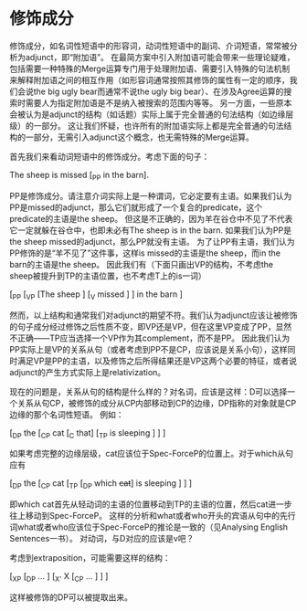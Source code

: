 # 修饰成分

修饰成分，如名词性短语中的形容词，动词性短语中的副词、介词短语，常常被分析为adjunct，即“附加语”。
在最简方案中引入附加语可能会带来一些理论疑难，包括需要一种特殊的Merge运算专门用于处理附加语、需要引入特殊的句法机制来解释附加语之间的相互作用（如形容词通常按照其修饰的属性有一定的顺序，我们会说the big ugly bear而通常不说the ugly big bear）、在涉及Agree运算的搜索时需要人为指定附加语是不是纳入被搜索的范围内等等。
另一方面，一些原本会被认为是adjunct的结构（如话题）实际上属于完全普通的句法结构（如边缘层级）的一部分。
这让我们怀疑，也许所有的附加语实际上都是完全普通的句法结构的一部分，无需引入adjunct这个概念，也无需特殊的Merge运算。

首先我们来看动词短语中的修饰成分。考虑下面的句子：

The sheep is missed [<sub>PP</sub> in the barn].

PP是修饰成分。请注意介词实际上是一种谓词，它必定要有主语。如果我们认为PP是missed的adjunct，那么它们就形成了一个复合的predicate，这个predicate的主语是the sheep。
但这是不正确的，因为羊在谷仓中不见了不代表它一定就躲在谷仓中，也即未必有The sheep is in the barn.
如果我们认为PP是the sheep missed的adjunct，那么PP就没有主语。
为了让PP有主语，我们认为PP修饰的是“羊不见了”这件事，这样is missed的主语是the sheep，而in the barn的主语是the sheep。
因此我们有（下面只画出VP的结构，不考虑the sheep被提升到TP的主语位置，也不考虑T上的is一词）

[<sub>PP</sub> [<sub>VP</sub> [The sheep ] [<sub>V</sub> missed ] ] in the barn ]

然而，以上结构和通常我们对adjunct的期望不符。我们认为adjunct应该让被修饰的句子成分经过修饰之后性质不变，即VP还是VP，但在这里VP变成了PP，显然不正确——TP应当选择一个VP作为其complement，而不是PP。
因此我们认为PP实际上是VP的关系从句（或者考虑到PP不是CP，应该说是关系小句），这样同时满足VP是PP的主语，以及修饰之后所得结果还是VP这两个必要的特征，或者说adjunct的产生方式实际上是relativization。

现在的问题是，关系从句的结构是什么样的？对名词，应该是这样：D可以选择一个关系从句CP，被修饰的成分从CP内部移动到CP的边缘，DP指称的对象就是CP边缘的那个名词性短语。
例如：

[<sub>DP</sub> the [<sub>CP</sub> cat [<sub>C</sub> that] [<sub>TP</sub> is sleeping ] ] ]

如果考虑完整的边缘层级，cat应该位于Spec-ForceP的位置上。对于which从句应有

[<sub>DP</sub> the [<sub>CP</sub> cat [<sub>TP</sub> [<sub>DP</sub> which <del>cat</del>] is sleeping ] ] ]

即which cat首先从轻动词的主语的位置移动到TP的主语的位置，然后cat进一步往上移动到Spec-ForceP。
这样的分析和what或者who开头的宾语从句中的先行词what或者who应该位于Spec-ForceP的推论是一致的（见Analysing English Sentences一书）。
对动词，与D对应的应该是v吧？

考虑到extraposition，可能需要这样的结构：

[<sub>XP</sub> [<sub>DP</sub> ... ] [<sub>X'</sub> X [<sub>CP</sub> ... ] ] ]

这样被修饰的DP可以被提取出来。